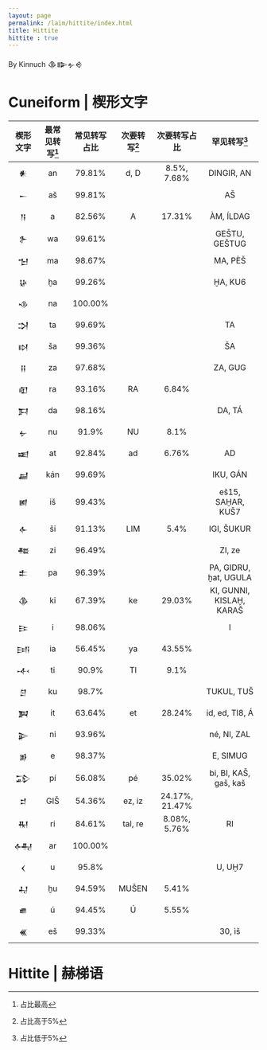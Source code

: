 ```yaml
---
layout: page
permalink: /laim/hittite/index.html
title: Hittite
hittite : true
---
```


By Kinnuch <font face='Cuneiform'>𒆠𒅔𒉡𒄴</font>

# Cuneiform | 楔形文字

|             楔形文字             | 最常见转写[^1] | 常见转写占比 | 次要转写[^2] |  次要转写占比  |       罕见转写[^3]       |
| :------------------------------: | :------------: | :----------: | :----------: | :------------: | :----------------------: |
| <font face='Cuneiform'>𒀭</font>  |       an       |    79.81%    |     d, D     |  8.5%, 7.68%   |        DINGIR, AN        |
| <font face='Cuneiform'>𒀸</font>  |       aš       |    99.81%    |              |                |            AŠ            |
| <font face='Cuneiform'>𒀀</font>  |       a        |    82.56%    |      A       |     17.31%     |        ÀM, ÍLDAG         |
| <font face='Cuneiform'>𒉿</font>  |       wa       |    99.61%    |              |                |      GEŠTU, GEŠTUG       |
| <font face='Cuneiform'>𒈠</font>  |       ma       |    98.67%    |              |                |         MA, PÈŠ          |
| <font face='Cuneiform'>𒄩</font>  |       ḫa       |    99.26%    |              |                |         ḪA, KU6          |
| <font face='Cuneiform'>𒈾</font>  |       na       |   100.00%    |              |                |                          |
| <font face='Cuneiform'>𒋫</font>  |       ta       |    99.69%    |              |                |            TA            |
| <font face='Cuneiform'>𒊭</font>  |       ša       |    99.36%    |              |                |            ŠA            |
| <font face='Cuneiform'>𒍝</font>  |       za       |    97.68%    |              |                |         ZA, GUG          |
| <font face='Cuneiform'>𒊏</font>  |       ra       |    93.16%    |      RA      |     6.84%      |                          |
| <font face='Cuneiform'>𒁕</font>  |       da       |    98.16%    |              |                |          DA, TÁ          |
| <font face='Cuneiform'>𒉡</font>  |       nu       |    91.9%     |      NU      |      8.1%      |                          |
| <font face='Cuneiform'>𒀜</font>  |       at       |    92.84%    |      ad      |     6.76%      |            AD            |
| <font face='Cuneiform'>𒃷</font>  |      kán       |    99.69%    |              |                |         IKU, GÁN         |
| <font face='Cuneiform'> 𒅖</font> |       iš       |    99.43%    |              |                |    eš15, SAḪAR, KUŠ7     |
| <font face='Cuneiform'>𒅆</font>  |       ši       |    91.13%    |     LIM      |      5.4%      |        IGI, ŠUKUR        |
| <font face='Cuneiform'>𒍣</font>  |       zi       |    96.49%    |              |                |          ZI, ze          |
| <font face='Cuneiform'>𒉺</font>  |       pa       |    96.39%    |              |                |  PA, GIDRU, ḫat, UGULA   |
| <font face='Cuneiform'>𒆠</font>  |       ki       |    67.39%    |      ke      |     29.03%     | KI, GUNNI, KISLAḪ, KARAŠ |
| <font face='Cuneiform'>𒄿</font>  |       i        |    98.06%    |              |                |            I             |
| <font face='Cuneiform'>𒅀</font>  |       ia       |    56.45%    |      ya      |     43.55%     |                          |
| <font face='Cuneiform'>𒋾</font>  |       ti       |    90.9%     |      TI      |      9.1%      |                          |
| <font face='Cuneiform'>𒆪</font>  |       ku       |    98.7%     |              |                |        TUKUL, TUŠ        |
| <font face='Cuneiform'>𒀉</font>  |       it       |    63.64%    |      et      |     28.24%     |      id, ed, TI8, Á      |
| <font face='Cuneiform'>𒉌</font>  |       ni       |    93.96%    |              |                |       né, NI, ZAL        |
| <font face='Cuneiform'>𒂊</font>  |       e        |    98.37%    |              |                |         E, SIMUG         |
| <font face='Cuneiform'>𒁉</font>  |       pí       |    56.08%    |      pé      |     35.02%     |  bi, BI, KAŠ, gaš, kaš   |
| <font face='Cuneiform'>𒄑</font>  |      GIŠ       |    54.36%    |    ez, iz    | 24.17%, 21.47% |                          |
| <font face='Cuneiform'>𒊑</font>  |       ri       |    84.61%    |   tal, re    |  8.08%, 5.76%  |            RI            |
| <font face='Cuneiform'>𒅈</font>  |       ar       |   100.00%    |              |                |                          |
| <font face='Cuneiform'>𒌋</font>  |       u        |    95.8%     |              |                |          U, UḪ7          |
| <font face='Cuneiform'>𒄷</font>  |       ḫu       |    94.59%    |    MUŠEN     |     5.41%      |                          |
| <font face='Cuneiform'>𒌑</font>  |       ú        |    94.45%    |      Ú       |     5.55%      |                          |
| <font face='Cuneiform'>𒌍</font>  |       eš       |    99.33%    |              |                |          30, ìš          |

<font face='Cuneiform'></font>

# Hittite | 赫梯语

[^1]: 占比最高
[^2]: 占比高于5%
[^3]: 占比低于5%